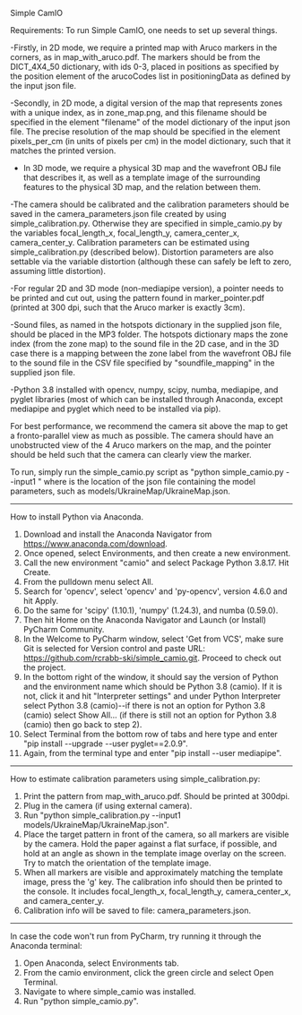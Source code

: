 Simple CamIO

Requirements: To run Simple CamIO, one needs to set up several things. 

-Firstly, in 2D mode, we require a printed map with Aruco markers in the corners, as in map_with_aruco.pdf. The markers should be from the DICT_4X4_50 dictionary, with ids 0-3, placed in positions as specified by the position element of the arucoCodes list in positioningData as defined by the input json file.  

-Secondly, in 2D mode, a digital version of the map that represents zones with a unique index, as in zone_map.png, and this filename should be specified in the element "filename" of the model dictionary of the input json file. The precise resolution of the map should be specified in the element pixels_per_cm (in units of pixels per cm) in the model dictionary, such that it matches the printed version. 

- In 3D mode, we require a physical 3D map and the wavefront OBJ file that describes it, as well as a template image of the surrounding features to the physical 3D map, and the relation between them.
  
-The camera should be calibrated and the calibration parameters should be saved in the camera_parameters.json file created by using simple_calibration.py. Otherwise they are specified in simple_camio.py by the variables focal_length_x, focal_length_y, camera_center_x, camera_center_y. Calibration parameters can be estimated using simple_calibration.py (described below).  Distortion parameters are also settable via the variable distortion (although these can safely be left to zero, assuming little distortion). 

-For regular 2D and 3D mode (non-mediapipe version), a pointer needs to be printed and cut out, using the pattern found in marker_pointer.pdf (printed at 300 dpi, such that the Aruco marker is exactly 3cm).

-Sound files, as named in the hotspots dictionary in the supplied json file, should be placed in the MP3 folder. The hotspots dictionary maps the zone index (from the zone map) to the sound file in the 2D case, and in the 3D case there is a mapping between the zone label from the wavefront OBJ file to the sound file in the CSV file specified by "soundfile_mapping" in the supplied json file.

-Python 3.8 installed with opencv, numpy, scipy, numba, mediapipe, and pyglet libraries (most of which can be installed through Anaconda, except mediapipe and pyglet which need to be installed via pip).

For best performance, we recommend the camera sit above the map to get a fronto-parallel view as much as possible. The camera should have an unobstructed view of the 4 Aruco markers on the map, and the pointer should be held such that the camera can clearly view the marker.

To run, simply run the simple_camio.py script as "python simple_camio.py --input1 <json file>" where <json file> is the location of the json file containing the model parameters, such as models/UkraineMap/UkraineMap.json. 

__________________________________________________
How to install Python via Anaconda.
1. Download and install the Anaconda Navigator from https://www.anaconda.com/download.
2. Once opened, select Environments, and then create a new environment.
3. Call the new environment "camio" and select Package Python 3.8.17. Hit Create.
4. From the pulldown menu select All.
5. Search for 'opencv', select 'opencv' and 'py-opencv', version 4.6.0 and hit Apply.
7. Do the same for 'scipy' (1.10.1), 'numpy' (1.24.3), and numba (0.59.0).
8. Then hit Home on the Anaconda Navigator and Launch (or Install) PyCharm Community.
9. In the Welcome to PyCharm window, select 'Get from VCS', make sure Git is selected for Version control and paste URL: https://github.com/rcrabb-ski/simple_camio.git. Proceed to check out the project.
10. In the bottom right of the window, it should say the version of Python and the environment name which should be Python 3.8 (camio).  If it is not, click it and hit "Interpreter settings" and under Python Interpreter select Python 3.8 (camio)--if there is not an option for Python 3.8 (camio) select Show All... (if there is still not an option for Python 3.8 (camio) then go back to step 2).
11. Select Terminal from the bottom row of tabs and here type and enter "pip install --upgrade --user pyglet==2.0.9".
12. Again, from the terminal type and enter "pip install --user mediapipe".


--------------------------------------------------
How to estimate calibration parameters using simple_calibration.py:

1. Print the pattern from map_with_aruco.pdf. Should be printed at 300dpi.
2. Plug in the camera (if using external camera).
3. Run "python simple_calibration.py --input1 models/UkraineMap/UkraineMap.json".
4. Place the target pattern in front of the camera, so all markers are visible by the camera. Hold the paper against a flat surface, if possible, and hold at an angle as shown in the template image overlay on the screen. Try to match the orientation of the template image.
5. When all markers are visible and approximately matching the template image, press the 'g' key.  The calibration info should then be printed to the console. It includes focal_length_x, focal_length_y, camera_center_x, and camera_center_y.
6. Calibration info will be saved to file: camera_parameters.json.


--------------------------------------------------
In case the code won't run from PyCharm, try running it through the Anaconda terminal:

1. Open Anaconda, select Environments tab.
2. From the camio environment, click the green circle and select Open Terminal.
3. Navigate to where simple_camio was installed.
4. Run "python simple_camio.py".
